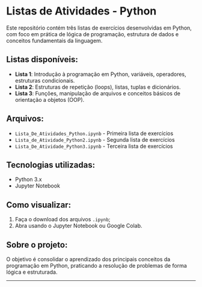 # Listas de Atividades - Python

Este repositório contém três listas de exercícios desenvolvidas em Python, com foco em prática de lógica de programação, estrutura de dados e conceitos fundamentais da linguagem.

## Listas disponíveis:

- **Lista 1**: Introdução à programação em Python, variáveis, operadores, estruturas condicionais.
- **Lista 2**: Estruturas de repetição (loops), listas, tuplas e dicionários.
- **Lista 3**: Funções, manipulação de arquivos e conceitos básicos de orientação a objetos (OOP).

## Arquivos:

- `Lista_De_Atividades_Python.ipynb` - Primeira lista de exercícios
- `Lista_de_Atividade_Python2.ipynb` - Segunda lista de exercícios
- `Lista_De_Atividade_Python3.ipynb` - Terceira lista de exercícios

## Tecnologias utilizadas:

- Python 3.x
- Jupyter Notebook

## Como visualizar:

1. Faça o download dos arquivos `.ipynb`;
2. Abra usando o Jupyter Notebook ou Google Colab.

## Sobre o projeto:

O objetivo é consolidar o aprendizado dos principais conceitos da programação em Python, praticando a resolução de problemas de forma lógica e estruturada.

---
